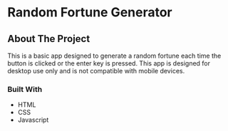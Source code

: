 # **Random Fortune Generator**

## **About The Project**
This is a basic app designed to generate a random fortune each time the button is clicked or the enter key is pressed. This app is designed for desktop use only and is not compatible with mobile devices.

### **Built With**
* HTML
* CSS
* Javascript